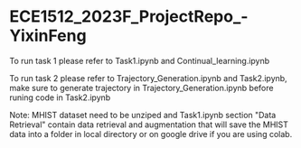 # ECE1512_2023F_ProjectRepo_-YixinFeng

To run task 1 please refer to Task1.ipynb and Continual_learning.ipynb

To run task 2 please refer to Trajectory_Generation.ipynb and Task2.ipynb, make sure to generate trajectory in Trajectory_Generation.ipynb before runing code in Task2.ipynb

Note: MHIST dataset need to be unziped and Task1.ipynb section "Data Retrieval" contain data retrieval and augmentation that will save the MHIST data into a folder in local directory or on google drive if you are using colab.
